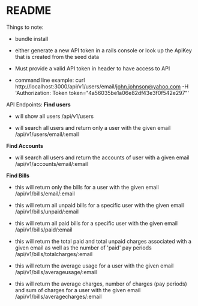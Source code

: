 # README

Things to note:

* bundle install

* either generate a new API token in a rails console or look up the ApiKey that is created from the seed data

* Must provide a valid API token in header to have access to API

* command line example:
  curl http://localhost:3000/api/v1/users/email/john.johnson@yahoo.com -H 'Authorization: Token token="4a56035be1a06e82df43e3f0f542e297"'

API Endpoints:
**Find users**
  * will show all users
    /api/v1/users

  * will search all users and return only a user with the given email
    /api/v1/users/email/:email

**Find Accounts**
  * will search all users and return the accounts of user with a given email
    /api/v1/accounts/email/:email  

**Find Bills**
  * this will return only the bills for a user with the given email
    /api/v1/bills/email/:email

  * this will return all unpaid bills for a specific user with the given email
    /api/v1/bills/unpaid/:email

  * this will return all paid bills for a specific user with the given email
    /api/v1/bills/paid/:email

  * this will return the total paid and total unpaid charges associated with a given email as well as the number of 'paid' pay periods
    /api/v1/bills/totalcharges/:email

  * this will return the average usage for a user with the given email
    /api/v1/bills/averageusage/:email

  * this will return the average charges, number of charges (pay periods) and sum of charges for a user with the given email
    /api/v1/bills/averagecharges/:email
